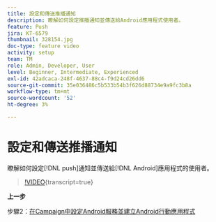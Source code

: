 ```yaml
---
title: 設定和傳送推播通知
description: 瞭解如何設定推播通知並傳送給Android應用程式使用者。
feature: Push
jira: KT-6579
thumbnail: 328154.jpg
doc-type: feature video
activity: setup
team: TM
role: Admin, Developer, User
level: Beginner, Intermediate, Experienced
exl-id: 42adcaca-248f-4637-88c4-f9d24cd26dd6
source-git-commit: 35e036486c5b533b54b3f626d88734e9a9fc3b8a
workflow-type: tm+mt
source-wordcount: '52'
ht-degree: 3%

---
```


# 設定和傳送推播通知

瞭解如何設定[!DNL push]通知並傳送給[!DNL Android]應用程式的使用者。

>[!VIDEO](https://video.tv.adobe.com/v/328154?quality=12&learn=on){transcript=true}

**上一步**

步驟2：[在Campaign中設定Android服務並建立Android行動應用程式](/help/tutorial-getting-started-with-push-notifications-for-android/configuring-an-android-service-in-campaign.md)

